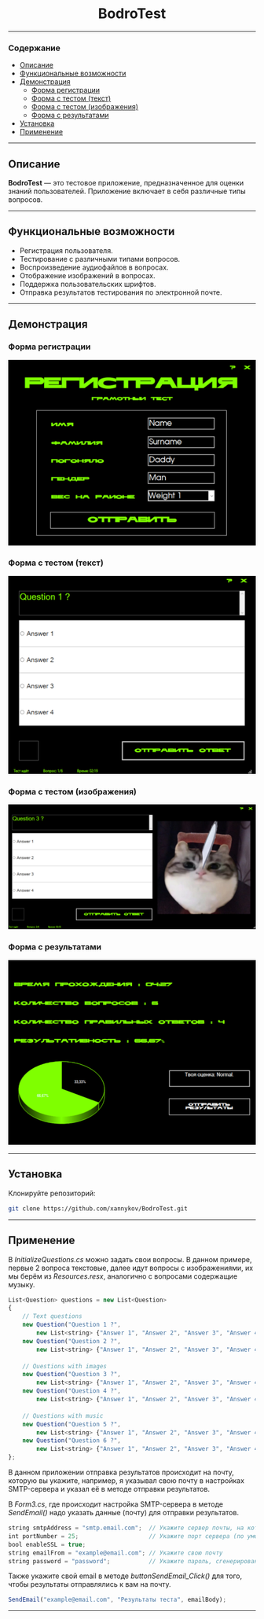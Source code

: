 <div align="center">
  <h1>BodroTest</h1>
</div>

___

### Содержание
- [Описание](#описание)
- [Функциональные возможности](#функциональные-возможности)
- [Демонстрация](#демонстрация)
  - [Форма регистрации](#форма-регистрации)
  - [Форма с тестом (текст)](#форма-с-тестом-текст)
  - [Форма с тестом (изображения)](#форма-с-тестом-изображения)
  - [Форма с результатами](#форма-с-результатами)
- [Установка](#установка)
- [Применение](#применение)
___

## Описание

**BodroTest** — это тестовое приложение, предназначенное для оценки знаний пользователей. Приложение включает в себя различные типы вопросов.
___

## Функциональные возможности

* Регистрация пользователя.
* Тестирование с различными типами вопросов.
* Воспроизведение аудиофайлов в вопросах.
* Отображение изображений в вопросах.
* Поддержка пользовательских шрифтов.
* Отправка результатов тестирования по электронной почте.
___

## Демонстрация

### Форма регистрации
<img src="https://github.com/xannykov/BodroTest/blob/main/src/Screenshot_1.png"/>

### Форма с тестом (текст)
<img src="https://github.com/xannykov/BodroTest/blob/main/src/Screenshot_2.png"/>

### Форма с тестом (изображения)
<img src="https://github.com/xannykov/BodroTest/blob/main/src/Screenshot_3.png"/>

### Форма с результатами
<img src="https://github.com/xannykov/BodroTest/blob/main/src/Screenshot_4.png"/>

___
## Установка

Клонируйте репозиторий:

  ```sh
  git clone https://github.com/xannykov/BodroTest.git
  ```
___

## Применение

В *InitializeQuestions.cs* можно задать свои вопросы. В данном примере, первые 2 вопроса текстовые, далее идут вопросы с изображениями, их мы берём из *Resources.resx*, аналогично с вопросами содержащие музыку.

```js
List<Question> questions = new List<Question>
{
    // Text questions
    new Question("Question 1 ?",
        new List<string> {"Answer 1", "Answer 2", "Answer 3", "Answer 4"}, 0),
    new Question("Question 2 ?",
        new List<string> {"Answer 1", "Answer 2", "Answer 3", "Answer 4"}, 1),

    // Questions with images
    new Question("Question 3 ?",
        new List<string> {"Answer 1", "Answer 2", "Answer 3", "Answer 4"}, 2, Properties.Resources.Image1),
    new Question("Question 4 ?",
        new List<string> {"Answer 1", "Answer 2", "Answer 3", "Answer 4"}, 3, Properties.Resources.Image2),            
    
    // Questions with music
    new Question("Question 5 ?",
        new List<string> {"Answer 1", "Answer 2", "Answer 3", "Answer 4"}, 0, null , Properties.Resources.Music1),
    new Question("Question 6 ?",
        new List<string> {"Answer 1", "Answer 2", "Answer 3", "Answer 4"}, 1, null , Properties.Resources.Music2),
};
```
В данном приложении отправка результатов происходит на почту, которую вы укажите, например, я указывал свою почту в настройках SMTP-сервера и указал её в методе отправки результатов.

В *Form3.cs*, где происходит настройка SMTP-сервера в методе *SendEmail()* надо указать данные (почту) для отправки результатов.
```js
string smtpAddress = "smtp.email.com";  // Укажите сервер почты, на которую будут приходить результаты
int portNumber = 25;                    // Укажите порт сервера (по умолчанию 25)
bool enableSSL = true;
string emailFrom = "example@email.com"; // Укажите свою почту
string password = "password";           // Укажите пароль, сгенерированный почтой
```

Также укажите свой email в методе *buttonSendEmail_Click()* для того, чтобы результаты отправлялись к вам на почту.
```js
SendEmail("example@email.com", "Результаты теста", emailBody);
```
___


[def]: #содержание